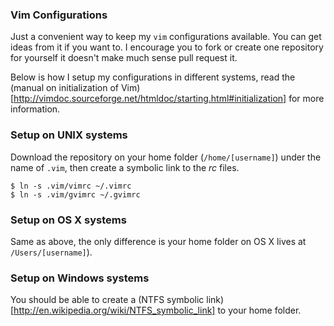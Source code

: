 ### Vim Configurations

Just a convenient way to keep my `vim` configurations available. You can
get ideas from it if you want to. I encourage you to fork or create
one repository for yourself it doesn't make much sense pull request
it.

Below is how I setup my configurations in different systems, read the
(manual on initialization of
Vim)[http://vimdoc.sourceforge.net/htmldoc/starting.html#initialization]
for more information. 

### Setup on UNIX systems

Download the repository on your home folder (`/home/[username]`) under
the name of `.vim`, then create a symbolic link to the *rc* files.

    $ ln -s .vim/vimrc ~/.vimrc
    $ ln -s .vim/gvimrc ~/.gvimrc

### Setup on OS X systems

Same as above, the only difference is your home folder on OS X lives
at `/Users/[username]`).

### Setup on Windows systems

You should be able to create a (NTFS symbolic
link)[http://en.wikipedia.org/wiki/NTFS_symbolic_link] to your home
folder. 
